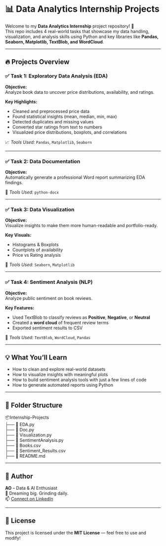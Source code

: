 # 📊 Data Analytics Internship Projects

Welcome to my **Data Analytics Internship** project repository! 🚀  
This repo includes 4 real-world tasks that showcase my data handling, visualization, and analysis skills using Python and key libraries like **Pandas, Seaborn, Matplotlib, TextBlob, and WordCloud**.

---

## 🔥 Projects Overview

### ✅ Task 1: Exploratory Data Analysis (EDA)
**Objective:**  
Analyze book data to uncover price distributions, availability, and ratings.  

**Key Highlights:**
- Cleaned and preprocessed price data
- Found statistical insights (mean, median, min, max)
- Detected duplicates and missing values
- Converted star ratings from text to numbers
- Visualized price distributions, boxplots, and correlations

📈 *Tools Used:* `Pandas`, `Matplotlib`, `Seaborn`

---

### ✅ Task 2: Data Documentation
**Objective:**  
Automatically generate a professional Word report summarizing EDA findings.

📝 *Tools Used:* `python-docx`

---

### ✅ Task 3: Data Visualization
**Objective:**  
Visualize insights to make them more human-readable and portfolio-ready.  

**Key Visuals:**
- Histograms & Boxplots
- Countplots of availability
- Price vs Rating analysis

🎨 *Tools Used:* `Seaborn`, `Matplotlib`

---

### ✅ Task 4: Sentiment Analysis (NLP)
**Objective:**  
Analyze public sentiment on book reviews.  

**Key Features:**
- Used TextBlob to classify reviews as **Positive**, **Negative**, or **Neutral**
- Created a **word cloud** of frequent review terms
- Exported sentiment results to CSV

💬 *Tools Used:* `TextBlob`, `WordCloud`, `Pandas`

---

## 💡 What You’ll Learn

- How to clean and explore real-world datasets
- How to visualize insights with meaningful plots
- How to build sentiment analysis tools with just a few lines of code
- How to generate automated reports using Python

---

## 📁 Folder Structure  
📦Internship-Projects  
├── 📄 EDA.py  
├── 📄 Doc.py  
├── 📄 Visualization.py  
├── 📄 SentimentAnalysis.py  
├── 📄 Books.csv  
├── 📄 Sentiment_Results.csv  
├── 📄 README.md  

---

## 🧠 Author  
**AO** – Data & AI Enthusiast  
🚀 Dreaming big. Grinding daily.  
📫 [Connect on LinkedIn](https://www.linkedin.com/in/abdallaasheriff/)  

---

## 📌 License  
This project is licensed under the **MIT License** — feel free to use and modify!



